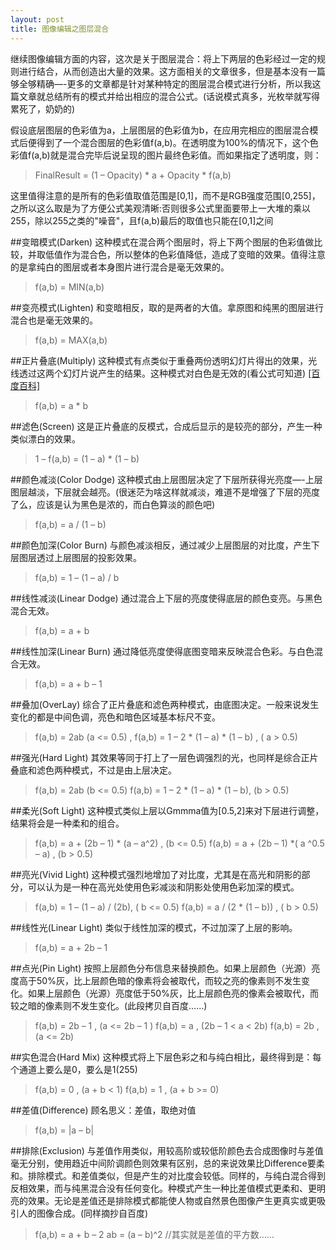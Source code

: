 ```yaml
---
layout: post
title: 图像编辑之图层混合
---
```


继续图像编辑方面的内容，这次是关于图层混合：将上下两层的色彩经过一定的规则进行结合，从而创造出大量的效果。这方面相关的文章很多，但是基本没有一篇够全够精确—-更多的文章都是针对某种特定的图层混合模式进行分析，所以我这篇文章就总结所有的模式并给出相应的混合公式。(话说模式真多，光枚举就写得累死了，奶奶的)

假设底层图层的色彩值为a，上层图层的色彩值为b，在应用完相应的图层混合模式后便得到了一个混合图层的色彩值f(a,b)。在透明度为100%的情况下，这个色彩值f(a,b)就是混合完毕后说呈现的图片最终色彩值。而如果指定了透明度，则：
> FinalResult = (1 – Opacity) * a + Opacity * f(a,b)

这里值得注意的是所有的色彩值取值范围是[0,1]，而不是RGB强度范围[0,255]，之所以这么取是为了方便公式美观清晰:否则很多公式里面要带上一大堆的乘以255，除以255之类的"噪音"，且f(a,b)最后的取值也只能在[0,1]之间


##变暗模式(Darken) 
这种模式在混合两个图层时，将上下两个图层的色彩值做比较，并取低值作为混合色，所以整体的色彩值降低，造成了变暗的效果。值得注意的是拿纯白的图层或者本身图片进行混合是毫无效果的。
>  f(a,b) = MIN(a,b)

##变亮模式(Lighten)
和变暗相反，取的是两者的大值。拿原图和纯黑的图层进行混合也是毫无效果的。
> f(a,b) = MAX(a,b)

##正片叠底(Multiply)
这种模式有点类似于重叠两份透明幻灯片得出的效果，光线透过这两个幻灯片说产生的结果。这种模式对白色是无效的(看公式可知道) [[百度百科]][1]
> f(a,b) = a * b

##滤色(Screen)
这是正片叠底的反模式，合成后显示的是较亮的部分，产生一种类似漂白的效果。
> 1 – f(a,b) = (1 – a) * (1 – b)

##颜色减淡(Color Dodge)
这种模式由上层图层决定了下层所获得光亮度—-上层图层越淡，下层就会越亮。(很迷茫为啥这样就减淡，难道不是增强了下层的亮度了么，应该是认为黑色是浓的，而白色算淡的颜色吧)     
> f(a,b) = a / (1 – b)

##颜色加深(Color Burn)
与颜色减淡相反，通过减少上层图层的对比度，产生下层图层透过上层图层的投影效果。
> f(a,b) = 1 – (1 – a) / b

##线性减淡(Linear Dodge)
通过混合上下层的亮度使得底层的颜色变亮。与黑色混合无效。
> f(a,b) = a + b

##线性加深(Linear Burn)
通过降低亮度使得底图变暗来反映混合色彩。与白色混合无效。
>  f(a,b) = a + b – 1

##叠加(OverLay)
综合了正片叠底和滤色两种模式，由底图决定。一般来说发生变化的都是中间色调，亮色和暗色区域基本标尺不变。
> f(a,b) = 2ab (a <= 0.5) , 
               f(a,b) = 1 – 2 * (1 – a) * (1 – b) , ( a > 0.5)
               
##强光(Hard Light)
其效果等同于打上了一层色调强烈的光，也同样是综合正片叠底和滤色两种模式，不过是由上层决定。
> f(a,b) = 2ab (b <= 0.5)
               f(a,b) = 1 – 2 * (1 – a) * (1 – b), (b > 0.5)
               
##柔光(Soft Light)
这种模式类似上层以Gmmma值为[0.5,2]来对下层进行调整，结果将会是一种柔和的组合。
> f(a,b) = a + (2b – 1) * (a – a^2) , (b <= 0.5)
                f(a,b) = a + (2b – 1)  *( a ^0.5 – a) , (b > 0.5)
                
##亮光(Vivid Light)
这种模式强烈地增加了对比度，尤其是在高光和阴影的部分，可以认为是一种在高光处使用色彩减淡和阴影处使用色彩加深的模式。
>  f(a,b) = 1 – (1 – a) / (2b),  ( b <= 0.5)
                   f(a,b) = a / (2 * (1 – b)) , ( b > 0.5)
                   
##线性光(Linear Light)
类似于线性加深的模式，不过加深了上层的影响。
> f(a,b) = a + 2b – 1

##点光(Pin Light)
按照上层颜色分布信息来替换颜色。如果上层颜色（光源）亮度高于50%灰，比上层颜色暗的像素将会被取代，而较之亮的像素则不发生变化。如果上层颜色（光源）亮度低于50%灰，比上层颜色亮的像素会被取代，而较之暗的像素则不发生变化。(此段拷贝自百度……)
> f(a,b) = 2b – 1 ,  (a <= 2b – 1 )
                 f(a,b) = a ,  (2b – 1 < a  < 2b)
                 f(a,b) = 2b ,  (a <= 2b)
                 
##实色混合(Hard Mix)
这种模式将上下层色彩之和与纯白相比，最终得到是：每个通道上要么是0，要么是1(255)
> f(a,b) = 0 ,  (a + b < 1)
                  f(a,b) = 1 ,  (a + b >= 0)
                  
##差值(Difference)
顾名思义：差值，取绝对值
> f(a,b) = |a – b|

##排除(Exclusion)
 与差值作用类似，用较高阶或较低阶颜色去合成图像时与差值毫无分别，使用趋近中间阶调颜色则效果有区别，总的来说效果比Difference要柔和。排除模式。和差值类似，但是产生的对比度会较低。同样的，与纯白混合得到反相效果，而与纯黑混合没有任何变化。种模式产生一种比差值模式更柔和、更明亮的效果。无论是差值还是排除模式都能使人物或自然景色图像产生更真实或更吸引人的图像合成。(同样摘抄自百度)
> f(a,b) = a + b – 2 ab = (a – b)^2  //其实就是差值的平方数……



  [1]: http://baike.baidu.com/view/935980.htm
